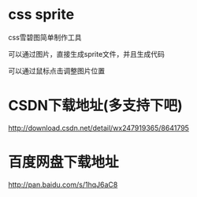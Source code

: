 # css sprite

css雪碧图简单制作工具

可以通过图片，直接生成sprite文件，并且生成代码

可以通过鼠标点击调整图片位置

# CSDN下载地址(多支持下吧)

http://download.csdn.net/detail/wx247919365/8641795

# 百度网盘下载地址

http://pan.baidu.com/s/1hqJ6aC8
